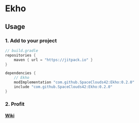 # Ekho

## Usage

### 1. Add to your project
```groovy
// build.gradle
repositories {
    maven { url = "https://jitpack.io" }
}

dependencies {
    // Ekho
    modImplementation "com.github.SpaceClouds42:Ekho:0.2.0"
    include "com.github.SpaceClouds42:Ekho:0.2.0"
}
```

### 2. Profit

#### [Wiki](https://github.com/SpaceClouds42/Ekho/wiki)
